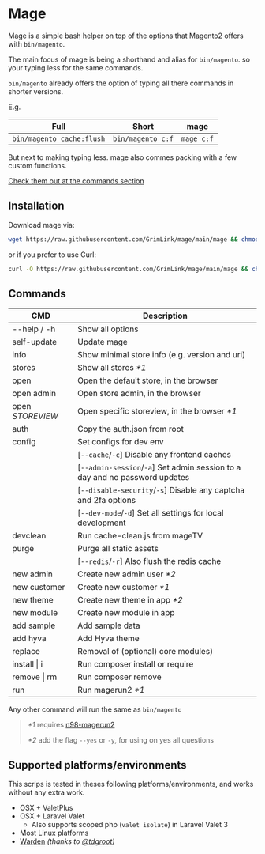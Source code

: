 # Mage

Mage is a simple bash helper
on top of the options that Magento2 offers with `bin/magento`.

The main focus of mage is being a shorthand and alias for `bin/magento`.
so your typing less for the same commands.

`bin/magento` already offers the option of typing all there commands
in shorter versions.

E.g.

| Full                      | Short             | mage       |
| ------------------------- | ----------------- | ---------- |
| `bin/magento cache:flush` | `bin/magento c:f` | `mage c:f` |

But next to making typing less.
mage also commes packing with a few custom functions.

[Check them out at the commands section](#commands)

## Installation

Download mage via:

```bash
wget https://raw.githubusercontent.com/GrimLink/mage/main/mage && chmod +x mage
```

or if you prefer to use Curl:

```bash
curl -O https://raw.githubusercontent.com/GrimLink/mage/main/mage && chmod +x mage
```

## Commands

| CMD              | Description                                                                 |
| ---------------- | --------------------------------------------------------------------------- |
| --help / -h      | Show all options                                                            |
| self-update      | Update mage                                                                 |
| info             | Show minimal store info (e.g. version and uri)                              |
| stores           | Show all stores _\*1_                                                       |
| open             | Open the default store, in the browser                                      |
| open admin       | Open store admin, in the browser                                            |
| open _STOREVIEW_ | Open specific storeview, in the browser _\*1_                               |
| auth             | Copy the auth.json from root                                                |
| config           | Set configs for dev env                                                     |
|                  | [`--cache`/`-c`] Disable any frontend caches                                |
|                  | [`--admin-session`/`-a`] Set admin session to a day and no password updates |
|                  | [`--disable-security`/`-s`] Disable any captcha and 2fa options             |
|                  | [`--dev-mode`/`-d`] Set all settings for local development                  |
| devclean         | Run cache-clean.js from mageTV                                              |
| purge            | Purge all static assets                                                     |
|                  | [`--redis`/`-r`] Also flush the redis cache                                 |
| new admin        | Create new admin user _\*2_                                                 |
| new customer     | Create new customer _\*1_                                                   |
| new theme        | Create new theme in app _\*2_                                               |
| new module       | Create new module in app                                                    |
| add sample       | Add sample data                                                             |
| add hyva         | Add Hyva theme                                                              |
| replace          | Removal of (optional) core modules)                                         |
| install \| i     | Run composer install or require                                             |
| remove \| rm     | Run composer remove                                                         |
| run              | Run magerun2 _\*1_                                                          |

Any other command will run the same as `bin/magento`

> _\*1_ requires [n98-magerun2](https://github.com/netz98/n98-magerun2)
>
> _\*2_ add the flag `--yes` or `-y`, for using on yes all questions

## Supported platforms/environments

This scrips is tested in theses following platforms/environments,
and works without any extra work.

- OSX + ValetPlus
- OSX + Laravel Valet
  - Also supports scoped php (`valet isolate`) in Laravel Valet 3
- Most Linux platforms
- [Warden](https://github.com/davidalger/warden) _(thanks to [@tdgroot](https://github.com/tdgroot))_
